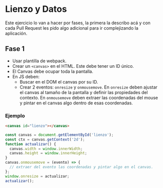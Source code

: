 # Lienzo y Datos

Este ejercicio lo van a hacer por fases, la primera la describo acá y con cada Pull Request les pido algo adicional para ir complejizando la aplicación.

## Fase 1

- Usar plantilla de webpack.
- Crear un `<canvas>` en el HTML. Este debe tener un ID único.
- El Canvas debe ocupar toda la pantalla.
- En JS deben:
  - Buscar en el DOM el canvas por su ID.
  - Crear 2 eventos: `onresize` y `onmousemove`. En `onresize` deben ajustar el canvas al tamaño de la pantalla y definir las propiedades del contexto. En `onmousemove` deben extraer las coordenadas del mouse y pintar en el canvas algo dentro de esas coordenadas.

### Ejemplo

```html
<canvas id="lienzo"></canvas>
```

```js
const canvas = document.getElementById('lienzo');
const ctx = canvas.getContext('2d');
function actualizar() {
  canvas.width = window.innerWidth;
  canvas.height = window.innerHeight;
}
canvas.onmousemove = (evento) => {
  // extraer del evento las coordenadas y pintar algo en el canvas.
};
window.onresize = actualizar;
actualizar();
```
